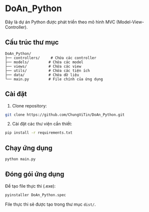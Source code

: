 # DoAn_Python

Đây là dự án Python được phát triển theo mô hình MVC (Model-View-Controller).

## Cấu trúc thư mục

```
DoAn_Python/
├── controllers/     # Chứa các controller
├── models/         # Chứa các model
├── views/          # Chứa các view
├── utils/          # Chứa các tiện ích
├── data/           # Chứa dữ liệu
└── main.py         # File chính của ứng dụng
```

## Cài đặt

1. Clone repository:
```bash
git clone https://github.com/ChungViTin/DoAn_Python.git
```

2. Cài đặt các thư viện cần thiết:
```bash
pip install -r requirements.txt
```

## Chạy ứng dụng

```bash
python main.py
```

## Đóng gói ứng dụng

Để tạo file thực thi (.exe):
```bash
pyinstaller DoAn_Python.spec
```

File thực thi sẽ được tạo trong thư mục `dist/`. 